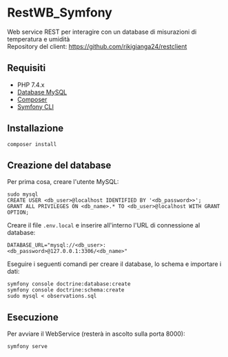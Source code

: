 # RestWB_Symfony

Web service REST per interagire con un database di misurazioni di temperatura e umidità  
Repository del client: https://github.com/rikigianga24/restclient

## Requisiti
- PHP 7.4.x
- [Database MySQL](https://www.mysql.com/it/downloads/)
- [Composer](https://getcomposer.org/download)
- [Symfony CLI](https://symfony.com/download)

## Installazione
```
composer install
```

## Creazione del database
Per prima cosa, creare l'utente MySQL:
```
sudo mysql
CREATE USER <db_user>@localhost IDENTIFIED BY '<db_password>>';
GRANT ALL PRIVILEGES ON <db_name>.* TO <db_user>@localhost WITH GRANT OPTION;
```
Creare il file ```.env.local``` e inserire all'interno l'URL di connessione al database:
```
DATABASE_URL="mysql://<db_user>:<db_password>@127.0.0.1:3306/<db_name>"
```
Eseguire i seguenti comandi per creare il database, lo schema e importare i dati:
```
symfony console doctrine:database:create
symfony console doctrine:schema:create
sudo mysql < observations.sql
```

## Esecuzione
Per avviare il WebService (resterà in ascolto sulla porta 8000):
```
symfony serve
```
